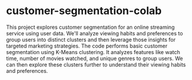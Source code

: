 # customer-segmentation-colab
This project explores customer segmentation for an online streaming service using user data. We'll analyze viewing habits and preferences to group users into distinct clusters and then leverage those insights for targeted marketing strategies.
The code performs basic customer segmentation using K-Means clustering. It analyzes features like watch time, number of movies watched, and unique genres to group users. We can then explore these clusters further to understand their viewing habits and preferences.

